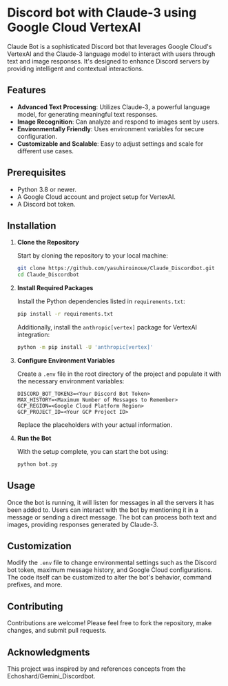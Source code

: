 # Discord bot with Claude-3 using Google Cloud VertexAI

Claude Bot is a sophisticated Discord bot that leverages Google Cloud's VertexAI and the Claude-3 language model to interact with users through text and image responses. It's designed to enhance Discord servers by providing intelligent and contextual interactions.

## Features

- **Advanced Text Processing**: Utilizes Claude-3, a powerful language model, for generating meaningful text responses.
- **Image Recognition**: Can analyze and respond to images sent by users.
- **Environmentally Friendly**: Uses environment variables for secure configuration.
- **Customizable and Scalable**: Easy to adjust settings and scale for different use cases.

## Prerequisites

- Python 3.8 or newer.
- A Google Cloud account and project setup for VertexAI.
- A Discord bot token.

## Installation

1. **Clone the Repository**

   Start by cloning the repository to your local machine:

   ```bash
   git clone https://github.com/yasuhiroinoue/Claude_Discordbot.git
   cd Claude_Discordbot
   ```

2. **Install Required Packages**

   Install the Python dependencies listed in `requirements.txt`:

   ```bash
   pip install -r requirements.txt
   ```

   Additionally, install the `anthropic[vertex]` package for VertexAI integration:

   ```bash
   python -m pip install -U 'anthropic[vertex]'
   ```

3. **Configure Environment Variables**

   Create a `.env` file in the root directory of the project and populate it with the necessary environment variables:

   ```
   DISCORD_BOT_TOKEN3=<Your Discord Bot Token>
   MAX_HISTORY=<Maximum Number of Messages to Remember>
   GCP_REGION=<Google Cloud Platform Region>
   GCP_PROJECT_ID=<Your GCP Project ID>
   ```

   Replace the placeholders with your actual information.

4. **Run the Bot**

   With the setup complete, you can start the bot using:

   ```bash
   python bot.py
   ```

## Usage

Once the bot is running, it will listen for messages in all the servers it has been added to. Users can interact with the bot by mentioning it in a message or sending a direct message. The bot can process both text and images, providing responses generated by Claude-3.

## Customization

Modify the `.env` file to change environmental settings such as the Discord bot token, maximum message history, and Google Cloud configurations. The code itself can be customized to alter the bot's behavior, command prefixes, and more.

## Contributing

Contributions are welcome! Please feel free to fork the repository, make changes, and submit pull requests.

## Acknowledgments
This project was inspired by and references concepts from the Echoshard/Gemini_Discordbot. 
